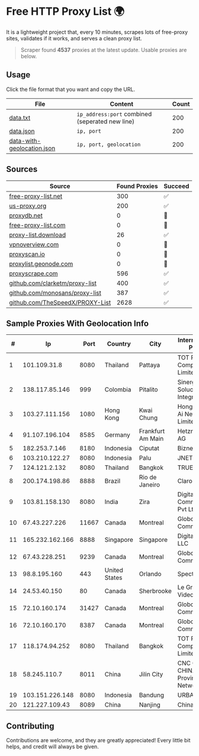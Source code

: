 
# Free HTTP Proxy List 🌍

It is a lightweight project that, every 10 minutes, scrapes lots of free-proxy sites, validates if it works, and serves a clean proxy list.


> Scraper found **4537** proxies at the latest update. Usable proxies are below.

## Usage

Click the file format that you want and copy the URL.


|File|Content|Count|
|----|-------|-----|
|[data.txt](https://raw.githubusercontent.com/themiralay/Proxy-List-World/master/data.txt)|`ip_address:port` combined (seperated new line)|200|
|[data.json](https://raw.githubusercontent.com/themiralay/Proxy-List-World/master/data.json)|`ip, port`|200|
|[data-with-geolocation.json](https://raw.githubusercontent.com/themiralay/Proxy-List-World/master/data-with-geolocation.json)|`ip, port, geolocation`|200|

## Sources

|Source|Found Proxies|Succeed|
|------|-------------|-------|
|[free-proxy-list.net](https://free-proxy-list.net)|300|✅|
|[us-proxy.org](https://www.us-proxy.org)|200|✅|
|[proxydb.net](http://proxydb.net)|0|🚫|
|[free-proxy-list.com](https://free-proxy-list.com/?page=&port=&type%5B%5D=http&type%5B%5D=https&up_time=0&search=Search)|0|🚫|
|[proxy-list.download](https://www.proxy-list.download/HTTP)|26|✅|
|[vpnoverview.com](https://vpnoverview.com/privacy/anonymous-browsing/free-proxy-servers)|0|🚫|
|[proxyscan.io](https://www.proxyscan.io)|0|🚫|
|[proxylist.geonode.com](https://proxylist.geonode.com/api/proxy-list?limit=300&page=1&sort_by=lastChecked&sort_type=desc&protocols=http,https)|0|🚫|
|[proxyscrape.com](https://api.proxyscrape.com/v2/?request=displayproxies&protocol=http&timeout=10000&country=all&ssl=all&anonymity=all)|596|✅|
|[github.com/clarketm/proxy-list](https://raw.githubusercontent.com/clarketm/proxy-list/master/proxy-list-raw.txt)|400|✅|
|[github.com/monosans/proxy-list](https://raw.githubusercontent.com/monosans/proxy-list/main/proxies/http.txt)|387|✅|
|[github.com/TheSpeedX/PROXY-List](https://raw.githubusercontent.com/TheSpeedX/PROXY-List/master/http.txt)|2628|✅|


## Sample Proxies With Geolocation Info

|#|Ip|Port|Country|City|Internet Service Provider|
|-|--|----|-------|----|-------------------------|
|1|101.109.31.8|8080|Thailand|Pattaya|TOT Public Company Limited|
|2|138.117.85.146|999|Colombia|Pitalito|Sinergy Soluciones Integrales|
|3|103.27.111.156|1080|Hong Kong|Kwai Chung|Hong Kong San Ai Net Int'l Limited|
|4|91.107.196.104|8585|Germany|Frankfurt Am Main|Hetzner Online AG|
|5|182.253.7.146|8180|Indonesia|Ciputat|Biznet Networks|
|6|103.210.122.27|8080|Indonesia|Palu|JNETWORK|
|7|124.121.2.132|8080|Thailand|Bangkok|TRUEBB|
|8|200.174.198.86|8888|Brazil|Rio de Janeiro|Claro S.A|
|9|103.81.158.130|8080|India|Zira|Digitax India Communications Pvt Ltd.|
|10|67.43.227.226|11667|Canada|Montreal|GloboTech Communications|
|11|165.232.162.166|8888|Singapore|Singapore|DigitalOcean, LLC|
|12|67.43.228.251|9239|Canada|Montreal|GloboTech Communications|
|13|98.8.195.160|443|United States|Orlando|Spectrum|
|14|24.53.40.150|80|Canada|Sherbrooke|Le Groupe Videotron Ltee|
|15|72.10.160.174|31427|Canada|Montreal|GloboTech Communications|
|16|72.10.160.170|8387|Canada|Montreal|GloboTech Communications|
|17|118.174.94.252|8080|Thailand|Bangkok|TOT Public Company Limited|
|18|58.245.110.7|8011|China|Jilin City|CNC Group CHINA169 Jilin Province Network|
|19|103.151.226.148|8080|Indonesia|Bandung|URBANACCESS|
|20|121.227.109.43|8089|China|Nanjing|China Telecom|



## Contributing

Contributions are welcome, and they are greatly appreciated! Every
little bit helps, and credit will always be given.

